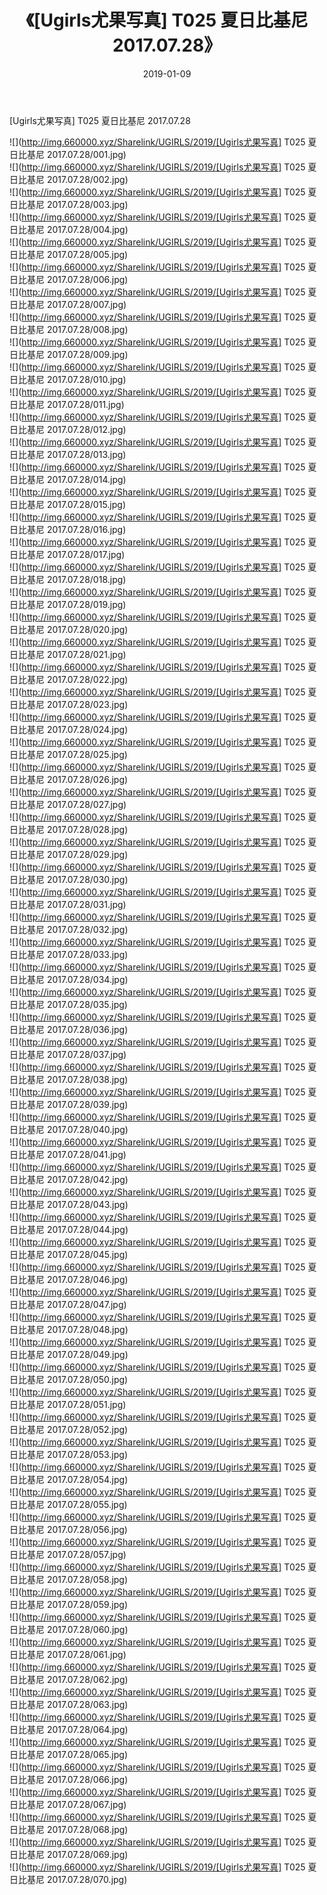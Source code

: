 ﻿---
layout: post
title:  《[Ugirls尤果写真] T025 夏日比基尼 2017.07.28》
date:   2019-01-09
img: http://img.660000.xyz/Sharelink/UGIRLS/2019/[Ugirls尤果写真] T025 夏日比基尼 2017.07.28/000.jpg
categories: [美女, 清纯, 唯美]
---

[Ugirls尤果写真] T025 夏日比基尼 2017.07.28

 ![](http://img.660000.xyz/Sharelink/UGIRLS/2019/[Ugirls尤果写真] T025 夏日比基尼 2017.07.28/001.jpg) <br>![](http://img.660000.xyz/Sharelink/UGIRLS/2019/[Ugirls尤果写真] T025 夏日比基尼 2017.07.28/002.jpg) <br>![](http://img.660000.xyz/Sharelink/UGIRLS/2019/[Ugirls尤果写真] T025 夏日比基尼 2017.07.28/003.jpg) <br>![](http://img.660000.xyz/Sharelink/UGIRLS/2019/[Ugirls尤果写真] T025 夏日比基尼 2017.07.28/004.jpg) <br>![](http://img.660000.xyz/Sharelink/UGIRLS/2019/[Ugirls尤果写真] T025 夏日比基尼 2017.07.28/005.jpg) <br>![](http://img.660000.xyz/Sharelink/UGIRLS/2019/[Ugirls尤果写真] T025 夏日比基尼 2017.07.28/006.jpg) <br>![](http://img.660000.xyz/Sharelink/UGIRLS/2019/[Ugirls尤果写真] T025 夏日比基尼 2017.07.28/007.jpg) <br>![](http://img.660000.xyz/Sharelink/UGIRLS/2019/[Ugirls尤果写真] T025 夏日比基尼 2017.07.28/008.jpg) <br>![](http://img.660000.xyz/Sharelink/UGIRLS/2019/[Ugirls尤果写真] T025 夏日比基尼 2017.07.28/009.jpg) <br>![](http://img.660000.xyz/Sharelink/UGIRLS/2019/[Ugirls尤果写真] T025 夏日比基尼 2017.07.28/010.jpg) <br>![](http://img.660000.xyz/Sharelink/UGIRLS/2019/[Ugirls尤果写真] T025 夏日比基尼 2017.07.28/011.jpg) <br>![](http://img.660000.xyz/Sharelink/UGIRLS/2019/[Ugirls尤果写真] T025 夏日比基尼 2017.07.28/012.jpg) <br>![](http://img.660000.xyz/Sharelink/UGIRLS/2019/[Ugirls尤果写真] T025 夏日比基尼 2017.07.28/013.jpg) <br>![](http://img.660000.xyz/Sharelink/UGIRLS/2019/[Ugirls尤果写真] T025 夏日比基尼 2017.07.28/014.jpg) <br>![](http://img.660000.xyz/Sharelink/UGIRLS/2019/[Ugirls尤果写真] T025 夏日比基尼 2017.07.28/015.jpg) <br>![](http://img.660000.xyz/Sharelink/UGIRLS/2019/[Ugirls尤果写真] T025 夏日比基尼 2017.07.28/016.jpg) <br>![](http://img.660000.xyz/Sharelink/UGIRLS/2019/[Ugirls尤果写真] T025 夏日比基尼 2017.07.28/017.jpg) <br>![](http://img.660000.xyz/Sharelink/UGIRLS/2019/[Ugirls尤果写真] T025 夏日比基尼 2017.07.28/018.jpg) <br>![](http://img.660000.xyz/Sharelink/UGIRLS/2019/[Ugirls尤果写真] T025 夏日比基尼 2017.07.28/019.jpg) <br>![](http://img.660000.xyz/Sharelink/UGIRLS/2019/[Ugirls尤果写真] T025 夏日比基尼 2017.07.28/020.jpg) <br>![](http://img.660000.xyz/Sharelink/UGIRLS/2019/[Ugirls尤果写真] T025 夏日比基尼 2017.07.28/021.jpg) <br>![](http://img.660000.xyz/Sharelink/UGIRLS/2019/[Ugirls尤果写真] T025 夏日比基尼 2017.07.28/022.jpg) <br>![](http://img.660000.xyz/Sharelink/UGIRLS/2019/[Ugirls尤果写真] T025 夏日比基尼 2017.07.28/023.jpg) <br>![](http://img.660000.xyz/Sharelink/UGIRLS/2019/[Ugirls尤果写真] T025 夏日比基尼 2017.07.28/024.jpg) <br>![](http://img.660000.xyz/Sharelink/UGIRLS/2019/[Ugirls尤果写真] T025 夏日比基尼 2017.07.28/025.jpg) <br>![](http://img.660000.xyz/Sharelink/UGIRLS/2019/[Ugirls尤果写真] T025 夏日比基尼 2017.07.28/026.jpg) <br>![](http://img.660000.xyz/Sharelink/UGIRLS/2019/[Ugirls尤果写真] T025 夏日比基尼 2017.07.28/027.jpg) <br>![](http://img.660000.xyz/Sharelink/UGIRLS/2019/[Ugirls尤果写真] T025 夏日比基尼 2017.07.28/028.jpg) <br>![](http://img.660000.xyz/Sharelink/UGIRLS/2019/[Ugirls尤果写真] T025 夏日比基尼 2017.07.28/029.jpg) <br>![](http://img.660000.xyz/Sharelink/UGIRLS/2019/[Ugirls尤果写真] T025 夏日比基尼 2017.07.28/030.jpg) <br>![](http://img.660000.xyz/Sharelink/UGIRLS/2019/[Ugirls尤果写真] T025 夏日比基尼 2017.07.28/031.jpg) <br>![](http://img.660000.xyz/Sharelink/UGIRLS/2019/[Ugirls尤果写真] T025 夏日比基尼 2017.07.28/032.jpg) <br>![](http://img.660000.xyz/Sharelink/UGIRLS/2019/[Ugirls尤果写真] T025 夏日比基尼 2017.07.28/033.jpg) <br>![](http://img.660000.xyz/Sharelink/UGIRLS/2019/[Ugirls尤果写真] T025 夏日比基尼 2017.07.28/034.jpg) <br>![](http://img.660000.xyz/Sharelink/UGIRLS/2019/[Ugirls尤果写真] T025 夏日比基尼 2017.07.28/035.jpg) <br>![](http://img.660000.xyz/Sharelink/UGIRLS/2019/[Ugirls尤果写真] T025 夏日比基尼 2017.07.28/036.jpg) <br>![](http://img.660000.xyz/Sharelink/UGIRLS/2019/[Ugirls尤果写真] T025 夏日比基尼 2017.07.28/037.jpg) <br>![](http://img.660000.xyz/Sharelink/UGIRLS/2019/[Ugirls尤果写真] T025 夏日比基尼 2017.07.28/038.jpg) <br>![](http://img.660000.xyz/Sharelink/UGIRLS/2019/[Ugirls尤果写真] T025 夏日比基尼 2017.07.28/039.jpg) <br>![](http://img.660000.xyz/Sharelink/UGIRLS/2019/[Ugirls尤果写真] T025 夏日比基尼 2017.07.28/040.jpg) <br>![](http://img.660000.xyz/Sharelink/UGIRLS/2019/[Ugirls尤果写真] T025 夏日比基尼 2017.07.28/041.jpg) <br>![](http://img.660000.xyz/Sharelink/UGIRLS/2019/[Ugirls尤果写真] T025 夏日比基尼 2017.07.28/042.jpg) <br>![](http://img.660000.xyz/Sharelink/UGIRLS/2019/[Ugirls尤果写真] T025 夏日比基尼 2017.07.28/043.jpg) <br>![](http://img.660000.xyz/Sharelink/UGIRLS/2019/[Ugirls尤果写真] T025 夏日比基尼 2017.07.28/044.jpg) <br>![](http://img.660000.xyz/Sharelink/UGIRLS/2019/[Ugirls尤果写真] T025 夏日比基尼 2017.07.28/045.jpg) <br>![](http://img.660000.xyz/Sharelink/UGIRLS/2019/[Ugirls尤果写真] T025 夏日比基尼 2017.07.28/046.jpg) <br>![](http://img.660000.xyz/Sharelink/UGIRLS/2019/[Ugirls尤果写真] T025 夏日比基尼 2017.07.28/047.jpg) <br>![](http://img.660000.xyz/Sharelink/UGIRLS/2019/[Ugirls尤果写真] T025 夏日比基尼 2017.07.28/048.jpg) <br>![](http://img.660000.xyz/Sharelink/UGIRLS/2019/[Ugirls尤果写真] T025 夏日比基尼 2017.07.28/049.jpg) <br>![](http://img.660000.xyz/Sharelink/UGIRLS/2019/[Ugirls尤果写真] T025 夏日比基尼 2017.07.28/050.jpg) <br>![](http://img.660000.xyz/Sharelink/UGIRLS/2019/[Ugirls尤果写真] T025 夏日比基尼 2017.07.28/051.jpg) <br>![](http://img.660000.xyz/Sharelink/UGIRLS/2019/[Ugirls尤果写真] T025 夏日比基尼 2017.07.28/052.jpg) <br>![](http://img.660000.xyz/Sharelink/UGIRLS/2019/[Ugirls尤果写真] T025 夏日比基尼 2017.07.28/053.jpg) <br>![](http://img.660000.xyz/Sharelink/UGIRLS/2019/[Ugirls尤果写真] T025 夏日比基尼 2017.07.28/054.jpg) <br>![](http://img.660000.xyz/Sharelink/UGIRLS/2019/[Ugirls尤果写真] T025 夏日比基尼 2017.07.28/055.jpg) <br>![](http://img.660000.xyz/Sharelink/UGIRLS/2019/[Ugirls尤果写真] T025 夏日比基尼 2017.07.28/056.jpg) <br>![](http://img.660000.xyz/Sharelink/UGIRLS/2019/[Ugirls尤果写真] T025 夏日比基尼 2017.07.28/057.jpg) <br>![](http://img.660000.xyz/Sharelink/UGIRLS/2019/[Ugirls尤果写真] T025 夏日比基尼 2017.07.28/058.jpg) <br>![](http://img.660000.xyz/Sharelink/UGIRLS/2019/[Ugirls尤果写真] T025 夏日比基尼 2017.07.28/059.jpg) <br>![](http://img.660000.xyz/Sharelink/UGIRLS/2019/[Ugirls尤果写真] T025 夏日比基尼 2017.07.28/060.jpg) <br>![](http://img.660000.xyz/Sharelink/UGIRLS/2019/[Ugirls尤果写真] T025 夏日比基尼 2017.07.28/061.jpg) <br>![](http://img.660000.xyz/Sharelink/UGIRLS/2019/[Ugirls尤果写真] T025 夏日比基尼 2017.07.28/062.jpg) <br>![](http://img.660000.xyz/Sharelink/UGIRLS/2019/[Ugirls尤果写真] T025 夏日比基尼 2017.07.28/063.jpg) <br>![](http://img.660000.xyz/Sharelink/UGIRLS/2019/[Ugirls尤果写真] T025 夏日比基尼 2017.07.28/064.jpg) <br>![](http://img.660000.xyz/Sharelink/UGIRLS/2019/[Ugirls尤果写真] T025 夏日比基尼 2017.07.28/065.jpg) <br>![](http://img.660000.xyz/Sharelink/UGIRLS/2019/[Ugirls尤果写真] T025 夏日比基尼 2017.07.28/066.jpg) <br>![](http://img.660000.xyz/Sharelink/UGIRLS/2019/[Ugirls尤果写真] T025 夏日比基尼 2017.07.28/067.jpg) <br>![](http://img.660000.xyz/Sharelink/UGIRLS/2019/[Ugirls尤果写真] T025 夏日比基尼 2017.07.28/068.jpg) <br>![](http://img.660000.xyz/Sharelink/UGIRLS/2019/[Ugirls尤果写真] T025 夏日比基尼 2017.07.28/069.jpg) <br>![](http://img.660000.xyz/Sharelink/UGIRLS/2019/[Ugirls尤果写真] T025 夏日比基尼 2017.07.28/070.jpg) <br>